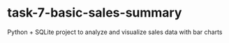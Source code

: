 # task-7-basic-sales-summary
Python + SQLite project to analyze and visualize sales data with bar charts
